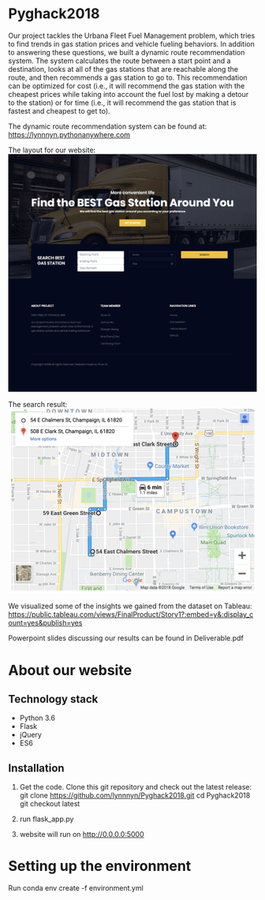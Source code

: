 # Pyghack2018
Our project tackles the Urbana Fleet Fuel Management problem, which tries to find trends in gas station prices and vehicle fueling behaviors. In addition to answering these questions, we built a dynamic route recommendation system. The system calculates the route between a start point and a destination, looks at all of the gas stations that are reachable along the route, and then recommends a gas station to go to. This recommendation can be optimized for cost (i.e., it will recommend the gas station with the cheapest prices while taking into account the fuel lost by making a detour to the station) or for time (i.e., it will recommend the gas station that is fastest and cheapest to get to). 

The dynamic route recommendation system can be found at: https://lynnnyn.pythonanywhere.com

The layout for our website:
![alt text](https://github.com/lynnnyn/Pyghack2018/blob/master/screencapture-lynnnyn-pythonanywhere-2018-10-19-11_46_24.png)

The search result:
![alt text](https://github.com/lynnnyn/Pyghack2018/blob/master/Screen%20Shot%202018-10-19%20at%2011.49.54%20AM.png)

We visualized some of the insights we gained from the dataset on Tableau: 
https://public.tableau.com/views/FinalProduct/Story1?:embed=y&:display_count=yes&publish=yes

Powerpoint slides discussing our results can be found in Deliverable.pdf
# About our website
## Technology stack
* Python 3.6
* Flask
* jQuery
* ES6
## Installation
1. Get the code. Clone this git repository and check out the latest release:
git clone https://github.com/lynnnyn/Pyghack2018.git
    cd Pyghack2018
    git checkout latest

2. run flask_app.py

3. website will run on http://0.0.0.0:5000

# Setting up the environment 
Run 
conda env create -f environment.yml

